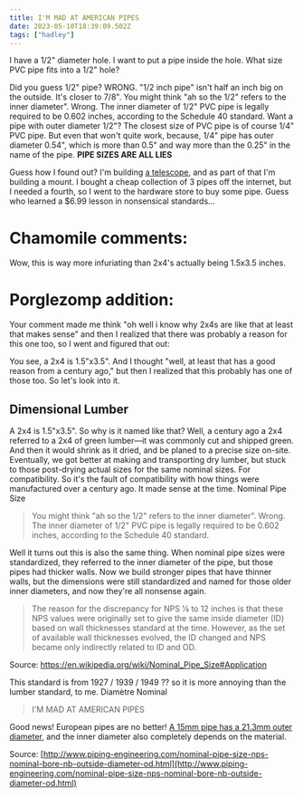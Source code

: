 ```yaml
---
title: I'M MAD AT AMERICAN PIPES
date: 2023-05-10T18:39:09.502Z
tags: ["hadley"]
---
```


I have a 1/2" diameter hole. I want to put a pipe inside the hole. What size PVC pipe fits into a 1/2" hole?

Did you guess 1/2" pipe? WRONG. "1/2 inch pipe" isn't half an inch big on the outside. It's closer to 7/8". You might think "ah so the 1/2" refers to the inner diameter". Wrong. The inner diameter of 1/2" PVC pipe is legally required to be 0.602 inches, according to the Schedule 40 standard. Want a pipe with outer diameter 1/2"? The closest size of PVC pipe is of course 1/4" PVC pipe. But even that won't quite work, because, 1/4" pipe has outer diameter 0.54", which is more than 0.5" and way more than the 0.25" in the name of the pipe. <b>PIPE SIZES ARE ALL LIES</b>

Guess how I found out? I'm building <a href="https://www.printables.com/model/224383-astronomical-telescope-hadley-an-easy-assembly-hig">a telescope</a>, and as part of that I'm building a mount. I bought a cheap collection of 3 pipes off the internet, but I needed a fourth, so I went to the hardware store to buy some pipe. Guess who learned a $6.99 lesson in nonsensical standards...


# Chamomile comments:

Wow, this is way more infuriating than 2x4's actually being 1.5x3.5 inches.

# Porglezomp addition:

Your comment made me think "oh well i know why 2x4s are like that at least that makes sense" and then I realized that there was probably a reason for this one too, so I went and figured that out:

You see, a 2x4 is 1.5"x3.5". And I thought "well, at least that has a good reason from a century ago," but then I realized that this probably has one of those too. So let's look into it.

## Dimensional Lumber

A 2x4 is 1.5"x3.5". So why is it named like that? Well, a century ago a 2x4 referred to a 2x4 of green lumber—it was commonly cut and shipped green. And then it would shrink as it dried, and be planed to a precise size on-site. Eventually, we got better at making and transporting dry lumber, but stuck to those post-drying actual sizes for the same nominal sizes. For compatibility. So it's the fault of compatibility with how things were manufactured over a century ago. It made sense at the time.
Nominal Pipe Size

> You might think "ah so the 1/2" refers to the inner diameter". Wrong. The inner diameter of 1/2" PVC pipe is legally required to be 0.602 inches, according to the Schedule 40 standard.

Well it turns out this is also the same thing. When nominal pipe sizes were standardized, they referred to the inner diameter of the pipe, but those pipes had thicker walls. Now we build stronger pipes that have thinner walls, but the dimensions were still standardized and named for those older inner diameters, and now they're all nonsense again.

> The reason for the discrepancy for NPS 1⁄8 to 12 inches is that these NPS values were originally set to give the same inside diameter (ID) based on wall thicknesses standard at the time. However, as the set of available wall thicknesses evolved, the ID changed and NPS became only indirectly related to ID and OD.

Source: https://en.wikipedia.org/wiki/Nominal_Pipe_Size#Application

This standard is from 1927 / 1939 / 1949 ?? so it is more annoying than the lumber standard, to me.
Diamètre Nominal

> I'M MAD AT AMERICAN PIPES

Good news! European pipes are no better! [A 15mm pipe has a 21.3mm outer diameter](http://www.piping-engineering.com/nominal-pipe-size-nps-nominal-bore-nb-outside-diameter-od.html), and the inner diameter also completely depends on the material.

Source: [http://www.piping-engineering.com/nominal-pipe-size-nps-nominal-bore-nb-outside-diameter-od.html](http://www.piping-engineering.com/nominal-pipe-size-nps-nominal-bore-nb-outside-diameter-od.html)
